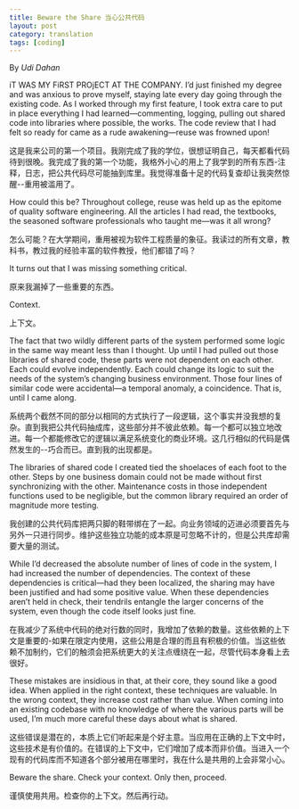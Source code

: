 ```yaml
---
title: Beware the Share 当心公共代码
layout: post
category: translation
tags: [coding]
---
```


By _Udi Dahan_


iT WAS MY FiRST PROjECT AT THE COMPANY. I’d just finished my degree and was anxious to prove myself, staying late every day going through the existing code. As I worked through my first feature, I took extra care to put in place everything I had learned—commenting, logging, pulling out shared code into libraries where possible, the works. The code review that I had felt so ready for came as a rude awakening—reuse was frowned upon!

这是我来公司的第一个项目。我刚完成了我的学位，很想证明自己，每天都看代码待到很晚。我完成了我的第一个功能，我格外小心的用上了我学到的所有东西-注释，日志，把公共代码尽可能抽到库里。我觉得准备十足的代码复查却让我突然惊醒--重用被滥用了。

How could this be? Throughout college, reuse was held up as the epitome of quality software engineering. All the articles I had read, the textbooks, the seasoned software professionals who taught me—was it all wrong?

怎么可能？在大学期间，重用被视为软件工程质量的象征。我读过的所有文章，教科书，教过我的经验丰富的软件教授，他们都错了吗？

It turns out that I was missing something critical.

原来我漏掉了一些重要的东西。

Context.

上下文。

The fact that two wildly different parts of the system performed some logic in the same way meant less than I thought. Up until I had pulled out those libraries of shared code, these parts were not dependent on each other. Each could evolve independently. Each could change its logic to suit the needs of the system’s changing business environment. Those four lines of similar code were accidental—a temporal anomaly, a coincidence. That is, until I came along.

系统两个截然不同的部分以相同的方式执行了一段逻辑，这个事实并没我想的复杂。直到我把公共代码抽成库，这些部分并不彼此依赖。每一个都可以独立地改进。每一个都能修改它的逻辑以满足系统变化的商业环境。这几行相似的代码是偶然发生的--巧合而已。直到我的出现都是。

The libraries of shared code I created tied the shoelaces of each foot to the other. Steps by one business domain could not be made without first synchronizing with the other. Maintenance costs in those independent functions used to be negligible, but the common library required an order of magnitude more testing.

我创建的公共代码库把两只脚的鞋带绑在了一起。向业务领域的迈进必须要首先与另外一只进行同步。维护这些独立功能的成本原是可忽略不计的，但是公共库却需要大量的测试。

While I’d decreased the absolute number of lines of code in the system, I had increased the number of dependencies. The context of these dependencies is critical—had they been localized, the sharing may have been justified and had some positive value. When these dependencies aren’t held in check, their tendrils entangle the larger concerns of the system, even though the code itself looks just fine.

在我减少了系统中代码的绝对行数的同时，我增加了依赖的数量。这些依赖的上下文是重要的-如果在限定内使用，这些公用是合理的而且有积极的价值。当这些依赖不加制约，它们的触须会把系统更大的关注点缠绕在一起，尽管代码本身看上去很好。

These mistakes are insidious in that, at their core, they sound like a good idea. When applied in the right context, these techniques are valuable. In the wrong context, they increase cost rather than value. When coming into an existing codebase with no knowledge of where the various parts will be used, I’m much more careful these days about what is shared.

这些错误是潜在的，本质上它们听起来是个好主意。当应用在正确的上下文中时，这些技术是有价值的。在错误的上下文中，它们增加了成本而非价值。当进入一个现有的代码库而不知道各个部分被用在哪里时，我在什么是共用的上会非常小心。

Beware the share. Check your context. Only then, proceed.

谨慎使用共用。检查你的上下文。然后再行动。